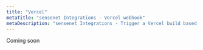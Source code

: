 ```yaml
---
title: "Vercel"
metaTitle: "sensenet Integrations - Vercel webhook"
metaDescription: "sensenet Integrations - Trigger a Vercel build based on the content event(s) of your choice"
---
```


Coming soon

